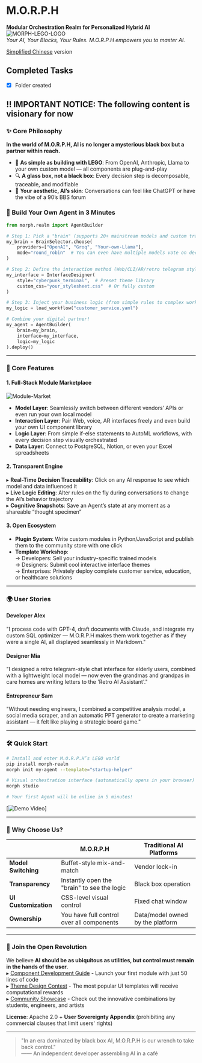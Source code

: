 # **M.O.R.P.H**  
**Modular Orchestration Realm for Personalized Hybrid AI**  
![MORPH-LEGO-LOGO](https://via.placeholder.com/150x50?text=🤖+🧩+🌈)  
*Your AI, Your Blocks, Your Rules. M.O.R.P.H empowers you to master AI.*

[Simplified Chinese](README_zh.md) version

## Completed Tasks
- [x] Folder created

## **‼ IMPORTANT NOTICE: The following content is visionary for now**

### **✨ Core Philosophy**  
**In the world of M.O.R.P.H, AI is no longer a mysterious black box but a partner within reach.**  
- 🧱 **As simple as building with LEGO**: From OpenAI, Anthropic, Llama to your own custom model — all components are plug-and-play  
- 🔍 **A glass box, not a black box**: Every decision step is decomposable, traceable, and modifiable  
- 🎨 **Your aesthetic, AI’s skin**: Conversations can feel like ChatGPT or have the vibe of a 90’s BBS forum  

### **🚀 Build Your Own Agent in 3 Minutes**  
```python
from morph.realm import AgentBuilder

# Step 1: Pick a "brain" (supports 20+ mainstream models and custom training)
my_brain = BrainSelector.choose(
    providers=["OpenAI", "Groq", "Your-own-Llama"], 
    mode="round_robin"  # You can even have multiple models vote on decisions!
)

# Step 2: Define the interaction method (Web/CLI/AR/retro telegram style...)
my_interface = InterfaceDesigner(
    style="cyberpunk_terminal",  # Preset theme library
    custom_css="your_stylesheet.css"  # Or fully custom
)

# Step 3: Inject your business logic (from simple rules to complex workflows)
my_logic = load_workflow("customer_service.yaml") 

# Combine your digital partner!
my_agent = AgentBuilder(
    brain=my_brain,
    interface=my_interface,
    logic=my_logic
).deploy()
```

---

### **🔧 Core Features**  

#### **1. Full-Stack Module Marketplace**  
![Module-Market](https://via.placeholder.com/600x300?text=Models+→+UI+→+Logic+→+Data)  
- **Model Layer**: Seamlessly switch between different vendors’ APIs or even run your own local model  
- **Interaction Layer**: Pair Web, voice, AR interfaces freely and even build your own UI component library  
- **Logic Layer**: From simple if-else statements to AutoML workflows, with every decision step visually orchestrated  
- **Data Layer**: Connect to PostgreSQL, Notion, or even your Excel spreadsheets  

#### **2. Transparent Engine**  
▸ **Real-Time Decision Traceability**: Click on any AI response to see which model and data influenced it  
▸ **Live Logic Editing**: Alter rules on the fly during conversations to change the AI’s behavior trajectory  
▸ **Cognitive Snapshots**: Save an Agent’s state at any moment as a shareable “thought specimen”  

#### **3. Open Ecosystem**  
- **Plugin System**: Write custom modules in Python/JavaScript and publish them to the community store with one click  
- **Template Workshop**:  
  → Developers: Sell your industry-specific trained models  
  → Designers: Submit cool interactive interface themes  
  → Enterprises: Privately deploy complete customer service, education, or healthcare solutions  

---

### **🌍 User Stories**  
#### **Developer Alex**  
"I process code with GPT-4, draft documents with Claude, and integrate my custom SQL optimizer — M.O.R.P.H makes them work together as if they were a single AI, all displayed seamlessly in Markdown."

#### **Designer Mia**  
"I designed a retro telegram-style chat interface for elderly users, combined with a lightweight local model — now even the grandmas and grandpas in care homes are writing letters to the 'Retro AI Assistant'."

#### **Entrepreneur Sam**  
"Without needing engineers, I combined a competitive analysis model, a social media scraper, and an automatic PPT generator to create a marketing assistant — it felt like playing a strategic board game."

---

### **🛠️ Quick Start**  
```bash
# Install and enter M.O.R.P.H’s LEGO world
pip install morph-realm
morph init my-agent --template="startup-helper"

# Visual orchestration interface (automatically opens in your browser)
morph studio

# Your first Agent will be online in 5 minutes!
```
[![Demo Video](https://via.placeholder.com/600x300?text=Click+to+Play+Assembly+Process+Demo+Video)]

---

### **🎯 Why Choose Us?**  
|                  | M.O.R.P.H                       | Traditional AI Platforms    |  
|------------------|---------------------------------|-----------------------------|  
| **Model Switching** | Buffet-style mix-and-match      | Vendor lock-in              |  
| **Transparency**    | Instantly open the "brain" to see the logic | Black box operation         |  
| **UI Customization**| CSS-level visual control        | Fixed chat window           |  
| **Ownership**       | You have full control over all components | Data/model owned by the platform  |  

---

### **🤝 Join the Open Revolution**  
We believe **AI should be as ubiquitous as utilities, but control must remain in the hands of the user**.  
▸ [Component Development Guide](./DEV_GUIDE.md) - Launch your first module with just 50 lines of code  
▸ [Theme Design Contest](./DESIGN_CONTEST.md) - The most popular UI templates will receive computational rewards  
▸ [Community Showcase](./SHOWCASE.md) - Check out the innovative combinations by students, engineers, and artists

**License**: Apache 2.0 + **User Sovereignty Appendix** (prohibiting any commercial clauses that limit users' rights)

---

> "In an era dominated by black box AI, M.O.R.P.H is our wrench to take back control."  
> —— An independent developer assembling AI in a café
